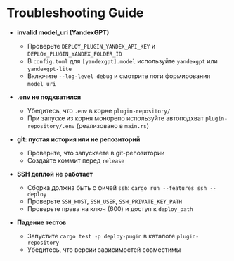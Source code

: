 # Troubleshooting Guide

- **invalid model_uri (YandexGPT)**
  - Проверьте `DEPLOY_PLUGIN_YANDEX_API_KEY` и `DEPLOY_PLUGIN_YANDEX_FOLDER_ID`
  - В `config.toml` для `[yandexgpt].model` используйте `yandexgpt` или `yandexgpt-lite`
  - Включите `--log-level debug` и смотрите логи формирования `model_uri`

- **.env не подхватился**
  - Убедитесь, что `.env` в корне `plugin-repository/`
  - При запуске из корня монорепо используйте автоподхват `plugin-repository/.env` (реализовано в `main.rs`)

- **git: пустая история или не репозиторий**
  - Проверьте, что запускаете в git-репозитории
  - Создайте коммит перед `release`

- **SSH деплой не работает**
  - Сборка должна быть с фичей `ssh`: `cargo run --features ssh -- deploy`
  - Проверьте `SSH_HOST`, `SSH_USER`, `SSH_PRIVATE_KEY_PATH`
  - Проверьте права на ключ (600) и доступ к `deploy_path`

- **Падение тестов**
  - Запустите `cargo test -p deploy-pugin` в каталоге `plugin-repository`
  - Убедитесь, что версии зависимостей совместимы
